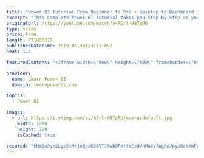```yaml
---
title: "Power BI Tutorial From Beginner to Pro ⚡ Desktop to Dashboard in 60 Minutes ⏰"
excerpt: "This Complete Power BI Tutorial takes you Step-by-Step as you use Power BI Desktop to create a beautiful Power BI Dashboard. 👉 Download Power BI Files in Video at https://web.learnpowerbi.com/download?content=20190501  ✅ Subscribe to always get my latest videos: https://www.youtube.com/powerbipro?sub_confirmation=1"
originalUrl: https://youtube.com/watch?v=AGrl-H87pRU
type: video
price: Free
length: PT1H3M31S
publishedDateTime: 2019-04-30T23:11:09Z
heat: 113

featuredContent: "<iframe width=\"800\" height=\"500\" frameborder=\"0\" src=\"https://www.youtube.com/embed/AGrl-H87pRU\" allow=\"accelerometer; autoplay; encrypted-media; gyroscope; picture-in-picture\" allowfullscreen></iframe>"

provider:
  name: Learn Power BI
  domain: learnpowerbi.com

topics:
  - Power BI

images:
  - url: https://i.ytimg.com/vi/AGrl-H87pRU/maxresdefault.jpg
    width: 1280
    height: 720
    isCached: true

secured: "KHm8x3ykSLye5tM+joQgcK36VTJ4wbOFmtYaCzdVnMA4VfAgOoJpycQctXWFy35U0Wh/BaFtK30IHV1wcAf9aX1jVqSi/CN+fgg3xm9dzVNiMGrQvJbdy4AWJDBwVmL7SQtzxGOEPpNsXr2JEM7GvN5mCbtEgq1GCkm0yAS0ybTB4OcP92fXMy45UlqJa6lglz4FPnHOY+6VY3gYcoDOXTja/ewoToo1fVN5b59mbhfLIQSvuSKi00Y4NaY1ee/unk+Up2a3gDu7zS+aPCKu3em0HICkb4QQERoDWPd0v4J4TwVyd0ZJQIrXz61kz6NJcByvSZSlnzXyCsBHkC5Q5TKG1KNlImRhR+dtuI8ZE7mYz0kUk18RXXBU1hg5iS62zMAfcm8pc3Xrri5JINDw65I6+kZp+/l1FeRPm7hFAy8YgG0vQSDHUVfpW2Dz6DcF;mEuYQpno5SgCGf0Bhsd+iQ=="
---
```


